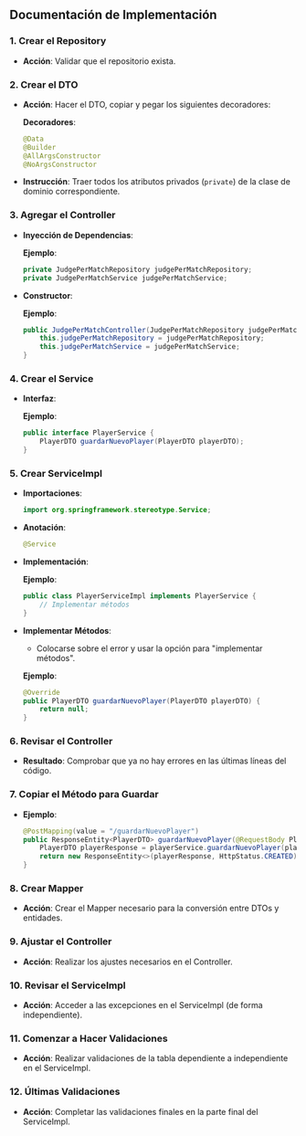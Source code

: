 ## Documentación de Implementación

### 1. Crear el Repository
- **Acción**: Validar que el repositorio exista.

### 2. Crear el DTO
- **Acción**: Hacer el DTO, copiar y pegar los siguientes decoradores:
  
  **Decoradores**:
  ```java
  @Data
  @Builder
  @AllArgsConstructor
  @NoArgsConstructor
  ```

- **Instrucción**: Traer todos los atributos privados (`private`) de la clase de dominio correspondiente.

### 3. Agregar el Controller
- **Inyección de Dependencias**:
  
  **Ejemplo**:
  ```java
  private JudgePerMatchRepository judgePerMatchRepository;
  private JudgePerMatchService judgePerMatchService;
  ```

- **Constructor**:
  
  **Ejemplo**:
  ```java
  public JudgePerMatchController(JudgePerMatchRepository judgePerMatchRepository, JudgePerMatchService judgePerMatchService) {
      this.judgePerMatchRepository = judgePerMatchRepository;
      this.judgePerMatchService = judgePerMatchService;
  }
  ```

### 4. Crear el Service
- **Interfaz**:
  
  **Ejemplo**:
  ```java
  public interface PlayerService {
      PlayerDTO guardarNuevoPlayer(PlayerDTO playerDTO);
  }
  ```

### 5. Crear ServiceImpl
- **Importaciones**:
  
  ```java
  import org.springframework.stereotype.Service;
  ```

- **Anotación**:
  
  ```java
  @Service
  ```

- **Implementación**:
  
  **Ejemplo**:
  ```java
  public class PlayerServiceImpl implements PlayerService {
      // Implementar métodos
  }
  ```

- **Implementar Métodos**:
  
  - Colocarse sobre el error y usar la opción para "implementar métodos".
  
  **Ejemplo**:
  ```java
  @Override
  public PlayerDTO guardarNuevoPlayer(PlayerDTO playerDTO) {
      return null;
  }
  ```

### 6. Revisar el Controller
- **Resultado**: Comprobar que ya no hay errores en las últimas líneas del código.

### 7. Copiar el Método para Guardar
- **Ejemplo**:
  
  ```java
  @PostMapping(value = "/guardarNuevoPlayer")
  public ResponseEntity<PlayerDTO> guardarNuevoPlayer(@RequestBody PlayerDTO playerDTO) {
      PlayerDTO playerResponse = playerService.guardarNuevoPlayer(playerDTO);
      return new ResponseEntity<>(playerResponse, HttpStatus.CREATED);
  }
  ```

### 8. Crear Mapper
- **Acción**: Crear el Mapper necesario para la conversión entre DTOs y entidades.

### 9. Ajustar el Controller
- **Acción**: Realizar los ajustes necesarios en el Controller.

### 10. Revisar el ServiceImpl
- **Acción**: Acceder a las excepciones en el ServiceImpl (de forma independiente).

### 11. Comenzar a Hacer Validaciones
- **Acción**: Realizar validaciones de la tabla dependiente a independiente en el ServiceImpl.

### 12. Últimas Validaciones
- **Acción**: Completar las validaciones finales en la parte final del ServiceImpl.
